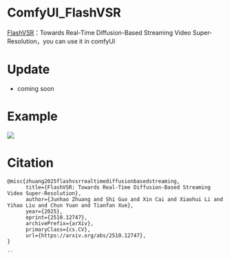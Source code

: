 # ComfyUI_FlashVSR
[FlashVSR](https://github.com/OpenImagingLab/FlashVSR/tree/main)：Towards Real-Time Diffusion-Based Streaming Video Super-Resolution，you can use it in comfyUI


# Update 
* coming soon

# Example
![](https://github.com/smthemex/ComfyUI_FlashVSR/blob/main/example.png)


# Citation
```
@misc{zhuang2025flashvsrrealtimediffusionbasedstreaming,
      title={FlashVSR: Towards Real-Time Diffusion-Based Streaming Video Super-Resolution}, 
      author={Junhao Zhuang and Shi Guo and Xin Cai and Xiaohui Li and Yihao Liu and Chun Yuan and Tianfan Xue},
      year={2025},
      eprint={2510.12747},
      archivePrefix={arXiv},
      primaryClass={cs.CV},
      url={https://arxiv.org/abs/2510.12747}, 
}

``
